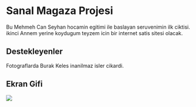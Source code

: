 <h1>Sanal Magaza Projesi</h1>

Bu Mehmeh Can Seyhan hocamin egitimi ile baslayan seruvenimin ilk ciktisi. ikinci Annem yerine koydugum teyzem icin bir internet satis sitesi olacak.

<h2>Destekleyenler</h2>

Fotograflarda Burak Keles inanilmaz isler cikardi.

<h2>Ekran Gifi</h2>

<img src="recelinannesi.gif">